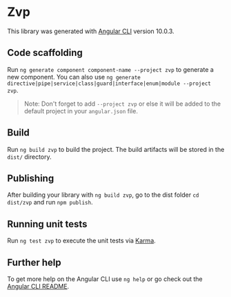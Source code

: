 # Zvp

This library was generated with [Angular CLI](https://github.com/angular/angular-cli) version 10.0.3.

## Code scaffolding

Run `ng generate component component-name --project zvp` to generate a new component. You can also use `ng generate directive|pipe|service|class|guard|interface|enum|module --project zvp`.
> Note: Don't forget to add `--project zvp` or else it will be added to the default project in your `angular.json` file. 

## Build

Run `ng build zvp` to build the project. The build artifacts will be stored in the `dist/` directory.

## Publishing

After building your library with `ng build zvp`, go to the dist folder `cd dist/zvp` and run `npm publish`.

## Running unit tests

Run `ng test zvp` to execute the unit tests via [Karma](https://karma-runner.github.io).

## Further help

To get more help on the Angular CLI use `ng help` or go check out the [Angular CLI README](https://github.com/angular/angular-cli/blob/master/README.md).
